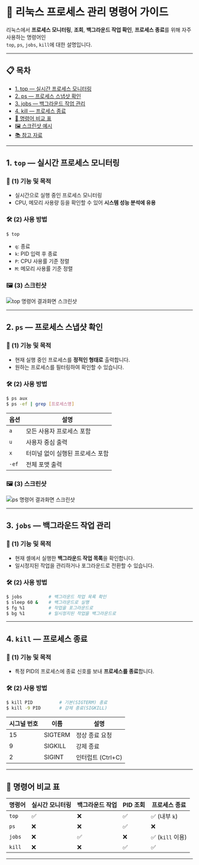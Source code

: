 # 🐧 리눅스 프로세스 관리 명령어 가이드

리눅스에서 **프로세스 모니터링**, **조회**, **백그라운드 작업 확인**, **프로세스 종료**를 위해 자주 사용하는 명령어인  
`top`, `ps`, `jobs`, `kill`에 대한 설명입니다.

---

## 📋 목차
- [1. top — 실시간 프로세스 모니터링](#1-top--실시간-프로세스-모니터링)
- [2. ps — 프로세스 스냅샷 확인](#2-ps--프로세스-스냅샷-확인)
- [3. jobs — 백그라운드 작업 관리](#3-jobs--백그라운드-작업-관리)
- [4. kill — 프로세스 종료](#4-kill--프로세스-종료)
- [📌 명령어 비교 표](#-명령어-비교-표)
- [🖼 스크린샷 예시](#-스크린샷-예시)
- [📚 참고 자료](#-참고-자료)

---

## 1. `top` — 실시간 프로세스 모니터링

### 🔎 (1) 기능 및 목적
- 실시간으로 실행 중인 프로세스 모니터링
- CPU, 메모리 사용량 등을 확인할 수 있어 **시스템 성능 분석에 유용**

### 🛠 (2) 사용 방법

```bash
$ top
```

- `q`: 종료
- `k`: PID 입력 후 종료
- `P`: CPU 사용률 기준 정렬
- `M`: 메모리 사용률 기준 정렬

### 🖼 (3) 스크린샷

<img src="asset/top.png" alt="top 명령어 결과화면 스크린샷">

---

## 2. `ps` — 프로세스 스냅샷 확인

### 🔎 (1) 기능 및 목적
- 현재 실행 중인 프로세스를 **정적인 형태로** 출력합니다.
- 원하는 프로세스를 필터링하여 확인할 수 있습니다.

### 🛠 (2) 사용 방법

```bash
$ ps aux
$ ps -ef | grep [프로세스명]
```

| 옵션 | 설명 |
|------|------|
| `a` | 모든 사용자 프로세스 포함 |
| `u` | 사용자 중심 출력 |
| `x` | 터미널 없이 실행된 프로세스 포함 |
| `-ef` | 전체 포맷 출력 |

### 🖼 (3) 스크린샷

<img src="asset/ps.png" alt="ps 명령어 결과화면 스크린샷">

---

## 3. `jobs` — 백그라운드 작업 관리

### 🔎 (1) 기능 및 목적
- 현재 셸에서 실행한 **백그라운드 작업 목록**을 확인합니다.
- 일시정지된 작업을 관리하거나 포그라운드로 전환할 수 있습니다.

### 🛠 (2) 사용 방법

```bash
$ jobs          # 백그라운드 작업 목록 확인
$ sleep 60 &    # 백그라운드로 실행
$ fg %1         # 작업을 포그라운드로
$ bg %1         # 일시정지된 작업을 백그라운드로
```


---

## 4. `kill` — 프로세스 종료

### 🔎 (1) 기능 및 목적
- 특정 PID의 프로세스에 종료 신호를 보내 **프로세스를 종료**합니다.

### 🛠 (2) 사용 방법

```bash
$ kill PID          # 기본(SIGTERM) 종료
$ kill -9 PID       # 강제 종료(SIGKILL)
```

| 시그널 번호 | 이름      | 설명           |
|-------------|-----------|----------------|
| 15          | SIGTERM   | 정상 종료 요청 |
| 9           | SIGKILL   | 강제 종료      |
| 2           | SIGINT    | 인터럽트 (Ctrl+C) |


---

## 📌 명령어 비교 표

| 명령어  | 실시간 모니터링 | 백그라운드 작업 | PID 조회 | 프로세스 종료 |
|---------|------------------|------------------|-----------|----------------|
| `top`   | ✅               | ❌               | ✅        | ✅ (내부 `k`)   |
| `ps`    | ❌               | ❌               | ✅        | ❌             |
| `jobs`  | ❌               | ✅               | ❌        | ✅ (`kill` 이용) |
| `kill`  | ❌               | ❌               | ✅        | ✅             |

---

